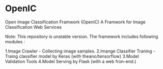 # OpenIC
Open Image Classification Framwork (OpenIC)
A Framwork for Image Classification Web Services

Note: This repository is unstable version. 
The framework includes following modules :

1.Image Crawler - Collecting image samples.
2.Imange Classifier Traning - Traing classifier model by Keras (with theano/tensorflow)
3.Model Validation Tools
4.Model Serving by Flask (with a web fron-end.)
